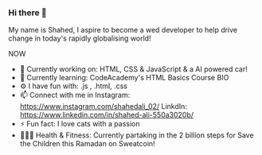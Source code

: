 ### Hi there 👋 
My name is Shahed, I aspire to become a wed developer to help drive change in today's rapidly globalising world! 


NOW

- 🔭 Currently working on: HTML, CSS & JavaScript & a AI powered car! 
- 🌱 Currently learning: CodeAcademy's HTML Basics Course 
BIO
- ⚙ I have fun with: .js , .html, .css
- 📫 Connect with me in Instagram: https://www.instagram.com/shahedali_02/ LinkdIn: https://www.linkedin.com/in/shahed-ali-550a3020b/
- ⚡ Fun fact: I love cats with a passion 
- 🚶🏻‍♂️ Health & Fitness: Currently partaking in the 2 billion steps for Save the Children this Ramadan on Sweatcoin! 

